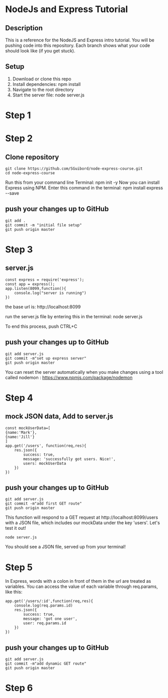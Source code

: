 # NodeJs and Express Tutorial

## Description

This is a reference for the NodeJS and Express intro tutorial. You will be pushing code into this repository. Each branch shows what your code should look like (if you get stuck).
## Setup

1. Download or clone this repo
2. Install dependencies: npm install
3. Navigate to the root directory
4. Start the server file: node server.js

# Step 1

# Step 2
## Clone repository
    git clone https://github.com/SGuibord/node-express-course.git
    cd node-express-course

Run this from your command line Terminal: npm init -y
Now you can install Express using NPM. Enter this command in the terminal: npm install express --save
## push your changes up to GitHub
    git add .
    git commit -m "initial file setup"
    git push origin master

# Step 3
## server.js

    const express = require('express');
    const app = express();
    app.listen(8099,function(){
        console.log("server is running")
    })

the base url is: http://localhost:8099

run the server.js file by entering this in the terminal: node server.js

To end this process, push CTRL+C

## push your changes up to GitHub

    git add server.js
    git commit -m"set up express server"
    git push origin master

You can reset the server automatically when you make changes using a tool called nodemon : https://www.npmjs.com/package/nodemon

# Step 4
## mock JSON data, Add to server.js
    const mockUserData=[
    {name:'Mark'},
    {name:'Jill'}
    ]
    app.get('/users', function(req,res){
        res.json({
            success: true,
            message: 'successfully got users. Nice!',
            users: mockUserData
        })
    })

## push your changes up to GitHub

    git add server.js
    git commit -m"add first GET route"
    git push origin master

This function will respond to a GET request at http://localhost:8099/users with a JSON file, which includes our mockData under the key 'users'. Let's test it out!
    
    node server.js

You should see a JSON file, served up from your terminal!

# Step 5
In Express, words with a colon in front of them in the url are treated as variables. You can access the value of each variable through req.params, like this:
    
    app.get('/users/:id',function(req,res){
        console.log(req.params.id)
        res.json({
            success: true,
            message: 'got one user',
            user: req.params.id
        })
    })

## push your changes up to GitHub

    git add server.js
    git commit -m"add dynamic GET route"
    git push origin master

# Step 6
